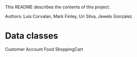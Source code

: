 This README describes the contents of this project.

Authors: Luis Corvalan, Mark Finley, Uri Silva, Jewels Gonzalez



Data classes
==============


Customer
Account 
Food
ShoppingCart
